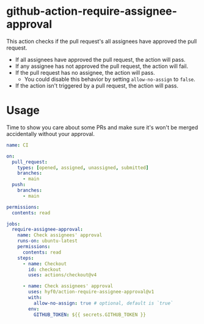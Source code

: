 # github-action-require-assignee-approval

This action checks if the pull request's all assignees have approved the pull
request.

- If all assignees have approved the pull request, the action will pass.
- If any assignee has not approved the pull request, the action will fail.
- If the pull request has no assignee, the action will pass.
  - You could disable this behavior by setting `allow-no-assign` to `false`.
- If the action isn't triggered by a pull request, the action will pass.

# Usage

Time to show you care about some PRs and make sure it's won't be merged
accidentally without your approval.

```yml
name: CI

on:
  pull_request:
    types: [opened, assigned, unassigned, submitted]
    branches:
      - main
  push:
    branches:
      - main

permissions:
  contents: read

jobs:
  require-assignee-approval:
    name: Check assignees' approval
    runs-on: ubuntu-latest
    permissions:
      contents: read
    steps:
      - name: Checkout
        id: checkout
        uses: actions/checkout@v4

      - name: Check assignees' approval
        uses: hyf0/action-require-assignee-approval@v1
        with:
          allow-no-assign: true # optional, default is `true`
        env:
          GITHUB_TOKEN: ${{ secrets.GITHUB_TOKEN }}
```
